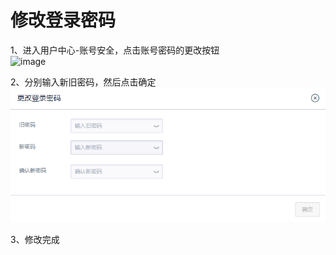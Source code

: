

# 修改登录密码

1、进入用户中心-账号安全，点击账号密码的更改按钮  
![image](https://github.com/UCloudDoc-Team/security/assets/107971405/2f293517-3948-4f6a-82ba-27ac3fe760a0)


2、分别输入新旧密码，然后点击确定  
![](/images/account_20190102152259.png)

3、修改完成
